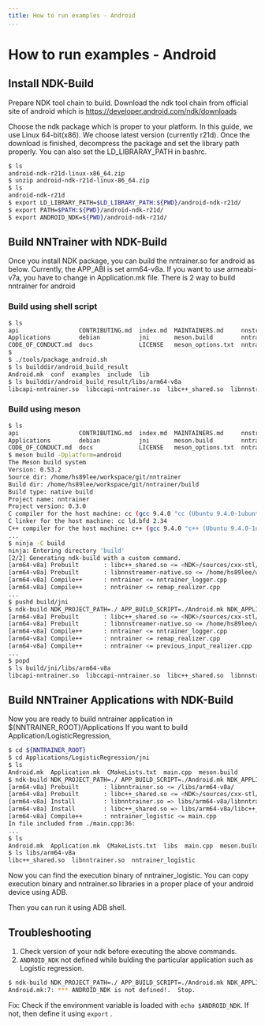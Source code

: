 ```yaml
---
title: How to run examples - Android
...
```


# How to run examples - Android

## Install NDK-Build

Prepare NDK tool chain to build.
Download the ndk tool chain from official site of android which is https://developer.android.com/ndk/downloads

Choose the ndk package which is proper to your platform. In this guide, we use Linux 64-bit(x86). We choose latest version (currently r21d).
Once the download is finished, decompress the package and set the library path properly. You can also set the LD_LIBRARAY_PATH in bashrc.

```bash
$ ls
android-ndk-r21d-linux-x86_64.zip
$ unzip android-ndk-r21d-linux-86_64.zip
$ ls
android-ndk-r21d
$ export LD_LIBRARY_PATH=$LD_LIBRARY_PATH:${PWD}/android-ndk-r21d/
$ export PATH=$PATH:${PWD}/android-ndk-r21d/
$ export ANDROID_NDK=${PWD}/android-ndk-r21d/
```

## Build NNTrainer with NDK-Build
Once you install NDK package, you can build the nntrainer.so for android as below.
Currently, the APP_ABI is set arm64-v8a. If you want to use armeabi-v7a, you have to change in Application.mk file.
There is 2 way to build nntrainer for android

### Build using shell script

```bash
$ ls
api                 CONTRIBUTING.md  index.md  MAINTAINERS.md     nnstreamer        nntrainer.pc.in  RELEASE.md
Applications        debian           jni       meson.build        nntrainer         packaging        test
CODE_OF_CONDUCT.md  docs             LICENSE   meson_options.txt  nntrainer.ini.in  README.md        tools
$
$ ./tools/package_android.sh
$ ls builddir/android_build_result
Android.mk  conf  examples  include  lib
$ ls builddir/android_build_result/libs/arm64-v8a
libcapi-nntrainer.so  libccapi-nntrainer.so  libc++_shared.so  libnnstreamer-native.so  libnntrainer.so
```

### Build using meson

```bash
$ ls
api                 CONTRIBUTING.md  index.md  MAINTAINERS.md     nnstreamer        nntrainer.pc.in  RELEASE.md
Applications        debian           jni       meson.build        nntrainer         packaging        test
CODE_OF_CONDUCT.md  docs             LICENSE   meson_options.txt  nntrainer.ini.in  README.md        tools
$ meson build -Dplatform=android
The Meson build system
Version: 0.53.2
Source dir: /home/hs89lee/workspace/git/nntrainer
Build dir: /home/hs89lee/workspace/git/nntrainer/build
Build type: native build
Project name: nntrainer
Project version: 0.3.0
C compiler for the host machine: cc (gcc 9.4.0 "cc (Ubuntu 9.4.0-1ubuntu1~20.04.1) 9.4.0")
C linker for the host machine: cc ld.bfd 2.34
C++ compiler for the host machine: c++ (gcc 9.4.0 "c++ (Ubuntu 9.4.0-1ubuntu1~20.04.1) 9.4.0")
...
$ ninja -C build
ninja: Entering directory 'build'
[2/2] Generating ndk-build with a custom command.
[arm64-v8a] Prebuilt       : libc++_shared.so <= <NDK>/sources/cxx-stl/llvm-libc++/libs/arm64-v8a/
[arm64-v8a] Prebuilt       : libnnstreamer-native.so <= /home/hs89lee/workspace/git/nntrainer/build/ml-api-inference/lib/arm64-v8a/
[arm64-v8a] Compile++      : nntrainer <= nntrainer_logger.cpp
[arm64-v8a] Compile++      : nntrainer <= remap_realizer.cpp
...
$ pushd build/jni
$ ndk-build NDK_PROJECT_PATH=./ APP_BUILD_SCRIPT=./Android.mk NDK_APPLICATION_MK=./Application.mk -j $(nproc)
[arm64-v8a] Prebuilt       : libc++_shared.so <= <NDK>/sources/cxx-stl/llvm-libc++/libs/arm64-v8a/
[arm64-v8a] Prebuilt       : libnnstreamer-native.so <= /home/hs89lee/workspace/git/nntrainer/build/ml-api-inference/lib/arm64-v8a/
[arm64-v8a] Compile++      : nntrainer <= nntrainer_logger.cpp
[arm64-v8a] Compile++      : nntrainer <= remap_realizer.cpp
[arm64-v8a] Compile++      : nntrainer <= previous_input_realizer.cpp
...
$ popd
$ ls build/jni/libs/arm64-v8a
libcapi-nntrainer.so  libccapi-nntrainer.so  libc++_shared.so  libnnstreamer-native.so  libnntrainer.so
```

## Build NNTrainer Applications with NDK-Build
Now you are ready to build nntrainer application in ${NNTRAINER_ROOT}/Applications
If you want to build Application/LogisticRegression,

```bash
$ cd ${NNTRAINER_ROOT}
$ cd Applications/LogisticRegression/jni
$ ls
Android.mk  Application.mk  CMakeLists.txt  main.cpp  meson.build
$ ndk-build NDK_PROJECT_PATH=./ APP_BUILD_SCRIPT=./Android.mk NDK_APPLICATION_MK=./Application.mk -j $(nproc)
[arm64-v8a] Prebuilt       : libnntrainer.so <= /libs/arm64-v8a/
[arm64-v8a] Prebuilt       : libc++_shared.so <= <NDK>/sources/cxx-stl/llvm-libc++/libs/arm64-v8a/
[arm64-v8a] Install        : libnntrainer.so => libs/arm64-v8a/libnntrainer.so
[arm64-v8a] Install        : libc++_shared.so => libs/arm64-v8a/libc++_shared.so
[arm64-v8a] Compile++      : nntrainer_logistic <= main.cpp
In file included from ./main.cpp:36:
...
$ ls
Android.mk  Application.mk  CMakeLists.txt  libs  main.cpp  meson.build  obj
$ ls libs/arm64-v8a
libc++_shared.so  libnntrainer.so  nntrainer_logistic
```

Now you can find the execution binary of nntrainer_logistic.
You can copy execution binary and nntrainer.so libraries in a proper place of your android device using ADB.

Then you can run it using ADB shell.


## Troubleshooting

1. Check version of your ndk before executing the above commands.
2. `ANDROID_NDK` not defined while bulding the particular application such as Logistic regression.

```bash
$ ndk-build NDK_PROJECT_PATH=./ APP_BUILD_SCRIPT=./Android.mk NDK_APPLICATION_MK=./Application.mk -j $(nproc)
Android.mk:7: *** ANDROID_NDK is not defined!.  Stop.
```
Fix: Check if the environment variable is loaded with `echo $ANDROID_NDK`. If not, then define it using `export` .

